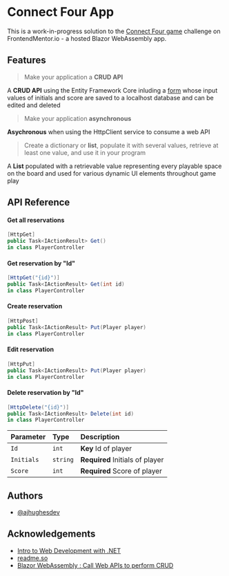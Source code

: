 
# Connect Four App

This is a work-in-progress solution to the [Connect Four game](https://www.frontendmentor.io/challenges/connect-four-game-6G8QVH923s) challenge on FrontendMentor.io - a hosted Blazor WebAssembly app.


## Features

> Make your application a **CRUD API**

A **CRUD API** using the Entity Framework Core inluding a [form](https://ajhughesdev.github.io/ConnectFourApp/player) whose input values of initials and score are saved to a localhost database and can be edited and deleted

> Make your application **asynchronous**

**Asychronous** when using the HttpClient service to consume a web API

> Create a dictionary or **list**, populate it with several values, retrieve at least one value, and use it in your program

A **List** populated with a retrievable value representing every playable space on the board and used for various dynamic UI elements throughout game play


## API Reference

#### Get all reservations

```csharp
[HttpGet]
public Task<IActionResult> Get()
in class PlayerController
```

#### Get reservation by "Id"

```csharp
[HttpGet("{id}")]
public Task<IActionResult> Get(int id)
in class PlayerController
```

#### Create reservation

```csharp
[HttpPost]
public Task<IActionResult> Put(Player player)
in class PlayerController
```

#### Edit reservation

```csharp
[HttpPut]
public Task<IActionResult> Put(Player player)
in class PlayerController
```

#### Delete reservation by "Id"

```csharp
[HttpDelete("{id}")]
public Task<IActionResult> Delete(int id)
in class PlayerController
```


| Parameter | Type     | Description                       |
| :-------- | :------- | :-------------------------------- |
| `Id`      | `int`    | **Key** Id of player              |  
| `Initials`| `string` | **Required** Initials of player   |
| `Score`   | `int`    | **Required** Score of player      |

## Authors

- [@ajhughesdev](https://www.github.com/ajhughesdev)


## Acknowledgements

 - [Intro to Web Development with .NET](https://github.com/dotnet/intro-to-dotnet-web-dev)
 - [readme.so](https://github.com/octokatherine/readme.so)
 - [Blazor WebAssembly : Call Web APIs to perform CRUD](https://www.yogihosting.com/blazor-webassembly-web-api-crud/)

